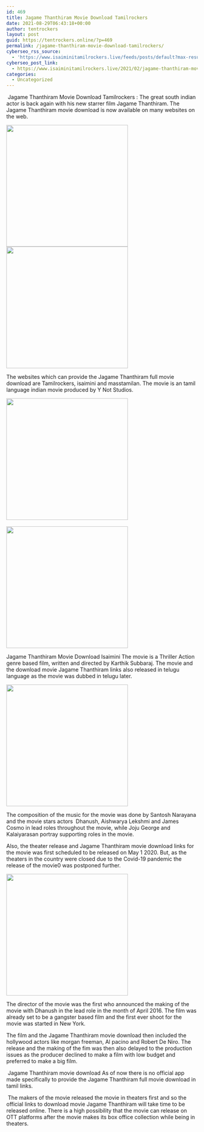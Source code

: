 ```yaml
---
id: 469
title: Jagame Thanthiram Movie Download Tamilrockers
date: 2021-08-29T06:43:18+00:00
author: tentrockers
layout: post
guid: https://tentrockers.online/?p=469
permalink: /jagame-thanthiram-movie-download-tamilrockers/
cyberseo_rss_source:
  - 'https://www.isaiminitamilrockers.live/feeds/posts/default?max-results=150&start-index=151'
cyberseo_post_link:
  - https://www.isaiminitamilrockers.live/2021/02/jagame-thanthiram-movie-download.html
categories:
  - Uncategorized
---
```

<meta content="&nbsp;Jagame Thanthiram Movie Download Tamilrockers : The great south indian actor is back again with his new starrer film Jagame Thanthiram. The..." name="twitter:description" />

  


<center>
</center>

&nbsp;Jagame Thanthiram Movie Download Tamilrockers : The great south indian actor is back again with his new starrer film Jagame Thanthiram. The Jagame Thanthiram movie download is now available on many websites on the web.

<div class="separator">
  <a href="https://1.bp.blogspot.com/-KkYlNRV13fc/YCSyZs7dSwI/AAAAAAAAAQw/Qrj0OUDrtk4fR9ZrpYfJaJOrRlos19ZAACLcBGAsYHQ/s1280/maxresdefault.jpg" imageanchor="1"><img border="0" data-original-height="720" data-original-width="1280" src="https://1.bp.blogspot.com/-KkYlNRV13fc/YCSyZs7dSwI/AAAAAAAAAQw/Qrj0OUDrtk4fR9ZrpYfJaJOrRlos19ZAACLcBGAsYHQ/s320/maxresdefault.jpg" width="320" /></a>
</div>



<div class="separator">
  <a href="https://aaaaaco.com/fc35ef61f9/d37777d4cf/?placementName=default" imageanchor="1" target="_blank" rel="noopener"><img border="0" data-original-height="166" data-original-width="800" src="https://1.bp.blogspot.com/-9fpMpy611eo/YCSyhhukdvI/AAAAAAAAAQ0/1IeBrDV6UkICR-CdB-FqdMBCNEYA3E8ewCLcBGAsYHQ/s320/unnamed.gif" width="320" /></a>
</div>

The websites which can provide the Jagame Thanthiram full movie download are Tamilrockers, isaimini and masstamilan. The movie is an tamil language indian movie produced by Y Not Studios.

<div class="separator">
  <a href="https://1.bp.blogspot.com/-rrL4ajJ4DIk/YCSzAvulRFI/AAAAAAAAARA/3ev0cTpCgEg0M-lPnf8kWN06qri9xBi8QCLcBGAsYHQ/s1280/Jagame-Thandhiram-Bujj_Dhanush_lead_1-1280x720.jpg" imageanchor="1"><img border="0" data-original-height="720" data-original-width="1280" src="https://1.bp.blogspot.com/-rrL4ajJ4DIk/YCSzAvulRFI/AAAAAAAAARA/3ev0cTpCgEg0M-lPnf8kWN06qri9xBi8QCLcBGAsYHQ/s320/Jagame-Thandhiram-Bujj_Dhanush_lead_1-1280x720.jpg" width="320" /></a>
</div>

<div class="separator">
  <a href="https://aaaaaco.com/fc35ef61f9/d37777d4cf/?placementName=default" imageanchor="1" target="_blank" rel="noopener"><br /><img border="0" data-original-height="166" data-original-width="800" src="https://1.bp.blogspot.com/-JpkZapr56r4/YCSzKKDomdI/AAAAAAAAARE/nW9h7BTGeGQMEghR6kbdgUSer9tXj6ZJgCLcBGAsYHQ/s320/unnamed.gif" width="320" /></a>
</div>

Jagame Thanthiram Movie Download Isaimini The movie is a Thriller Action genre based film, written and directed by Karthik Subbaraj. The movie and the download movie Jagame Thanthiram links also released in telugu language as the movie was dubbed in telugu later.

<div class="separator">
  <a href="https://aaaaaco.com/fc35ef61f9/d37777d4cf/?placementName=default" imageanchor="1" target="_blank" rel="noopener"><img border="0" data-original-height="166" data-original-width="800" src="https://1.bp.blogspot.com/-s2yAZTQsOz8/YCSzOF43f0I/AAAAAAAAARI/58_zN-DUGDkQPVCooMebaIcQfJ5bTpHkwCLcBGAsYHQ/s320/unnamed.gif" width="320" /></a>
</div>

The composition of the music for the movie was done by Santosh Narayana and the movie stars actors&nbsp; Dhanush, Aishwarya Lekshmi and James Cosmo in lead roles throughout the movie, while Joju George and Kalaiyarasan portray supporting roles in the movie.

Also, the theater release and Jagame Thanthiram movie download links for the movie was first scheduled to be released on May 1 2020. But, as the theaters in the country were closed due to the Covid-19 pandemic the release of the movie0 was postponed further.&nbsp;

<div class="separator">
  <a href="https://aaaaaco.com/fc35ef61f9/d37777d4cf/?placementName=default" imageanchor="1" target="_blank" rel="noopener"><img border="0" data-original-height="166" data-original-width="800" src="https://1.bp.blogspot.com/-tjRBZVWA3iQ/YCSzTRm8qfI/AAAAAAAAARQ/NY40nIlBIWgxEJU4y1CxTdlBbEWpsrkIwCLcBGAsYHQ/s320/unnamed.gif" width="320" /></a>
</div>

The director of the movie was the first who announced the making of the movie with Dhanush in the lead role in the month of April 2016. The film was already set to be a gangster based film and the first ever shoot for the movie was started in New York.&nbsp;

The film and the Jagame Thanthiram movie download then included the hollywood actors like morgan freeman, Al pacino and Robert De Niro. The release and the making of the fim was then also delayed to the production issues as the producer declined to make a film with low budget and preferred to make a big film.

&nbsp;Jagame Thanthiram movie download As of now there is no official app made specifically to provide the Jagame Thanthiram full movie download in tamil links.

&nbsp;The makers of the movie released the movie in theaters first and so the official links to download movie Jagame Thanthiram will take time to be released online. There is a high possibility that the movie can release on OTT platforms after the movie makes its box office collection while being in theaters.

<center>
</center>